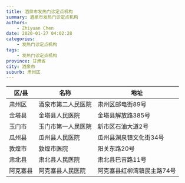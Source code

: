 ```yaml
---
title: 酒泉市发热门诊定点机构
summary: 酒泉市发热门诊定点机构
authors: 
    - Zhiyuan Chen
date: 2020-01-27 04:02:28
categories: 
    - 发热门诊定点机构
tags: 
    - 发热门诊定点机构
province: 甘肃省
city: 酒泉市
suburb: 肃州区
---
```


|  区/县  |  名称  |  地址  |
|------|-------|------|
|  肃州区  |  酒泉市第二人民医院  |  肃州区邮电街89号  
|  金塔县  |  金塔县人民医院  |  金塔县解放路385号  
|  玉门市  |  玉门市第一人民医院  |  新市区石油大道2号  
|  瓜州县  |  瓜州县人民医院  |  瓜州县渊泉镇文化街34号  
|  敦煌市  |  敦煌市医院  |  阳关东路20号  
|  肃北县  |  肃北县人民医院  |  肃北县巴音路11号  
|  阿克塞县  |  阿克塞县人民医院  |  阿克塞县红柳湾镇民主路74号  

